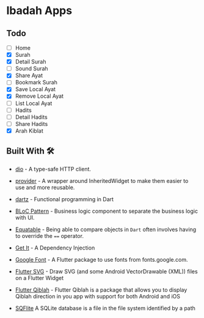 # Ibadah Apps

## Todo

- [ ] Home
- [x] Surah
- [x] Detail Surah
- [ ] Sound Surah
- [x] Share Ayat
- [ ] Bookmark Surah
- [x] Save Local Ayat
- [x] Remove Local Ayat
- [ ] List Local Ayat
- [ ] Hadits
- [ ] Detail Hadits
- [ ] Share Hadits
- [x] Arah Kiblat

## Built With 🛠

- [dio](https://pub.dev/packages/dio) - A type-safe HTTP client.

- [provider](https://pub.dev/packages/provider) - A wrapper around InheritedWidget to make them easier to use and more reusable.
- [dartz](https://pub.dev/packages/dartz) - Functional programming in Dart
- [BLoC Pattern](https://bloclibrary.dev/) - Business logic component to separate the business logic with UI.
- [Equatable](https://pub.dev/packages/equatable) - Being able to compare objects in `Dart` often involves having to override the `==` operator.
- [Get It](https://pub.dev/packages/get_it) - A Dependency Injection
- [Google Font](https://pub.dev/packages/google_fonts) - A Flutter package to use fonts from fonts.google.com.
- [Flutter SVG](https://pub.dev/packages/flutter_svg) - Draw SVG (and some Android VectorDrawable (XML)) files on a Flutter Widget
- [Flutter Qiblah](https://pub.dev/packages/flutter_qiblah) - Flutter Qiblah is a package that allows you to display Qiblah direction in you app with support for both Android and iOS
- [SQFlite](https://pub.dev/packages/sqflite) A SQLite database is a file in the file system identified by a path
